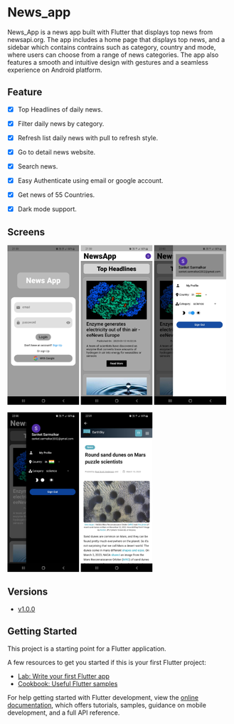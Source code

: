 # News_app
News_App is a news app built with Flutter that displays top news from newsapi.org. The app includes a home page that displays top news, and a sidebar which contains contrains such as category, country and mode, where users can choose from a range of news categories. The app also features a smooth and intuitive design with gestures and a seamless experience on Android platform.

## Feature
- [X] Top Headlines of daily news.
- [X] Filter daily news by category.
- [X] Refresh list daily news with pull to refresh style.
- [X] Go to detail news website.
- [X] Search news.
- [X] Easy Authenticate using email or google account.
- [X] Get news of 55 Countries.
- [X] Dark mode support.


## Screens
<p><img src="./images/Screenshot_20230311-215927.jpg" width="32%" style:"float:left">
<img src="./images/Screenshot_20230311-215951.jpg" width="32%" style:"float:center">
<img src="./images/Screenshot_20230311-220003.jpg" width="32%" style:"float:right">
</p>
<p>
<img src="./images/Screenshot_20230311-220016.jpg" width="32%" style:"float:left">
<img src="./images/Screenshot_20230311-220147.jpg" width="32%" style:"float:right">
</p>

## Versions
- [v1.0.0](https://drive.google.com/file/d/1bMVNWFGVAgj0p4zXw0qZkno2tg3rY38h/view?usp=share_link)

## Getting Started

This project is a starting point for a Flutter application.

A few resources to get you started if this is your first Flutter project:

- [Lab: Write your first Flutter app](https://docs.flutter.dev/get-started/codelab)
- [Cookbook: Useful Flutter samples](https://docs.flutter.dev/cookbook)

For help getting started with Flutter development, view the
[online documentation](https://docs.flutter.dev/), which offers tutorials,
samples, guidance on mobile development, and a full API reference.

